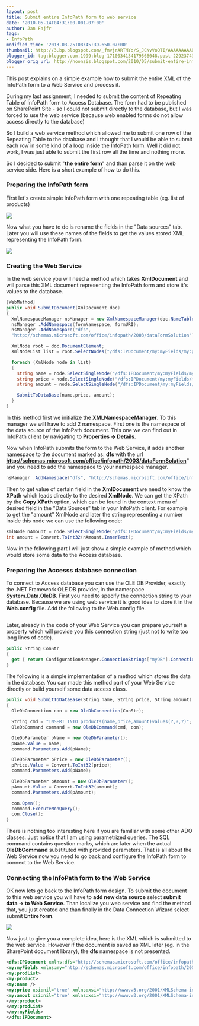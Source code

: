 ```yaml
---
layout: post
title: Submit entire InfoPath form to web service
date: '2010-05-14T04:31:00.001-07:00'
author: Jan Fajfr
tags:
- InfoPath
modified_time: '2013-03-25T08:45:39.650-07:00'
thumbnail: http://3.bp.blogspot.com/_fmvjrARTMYo/S_JCNvVoQTI/AAAAAAAAAE4/QH0Mh4JSTmA/s72-c/table.PNG
blogger_id: tag:blogger.com,1999:blog-1710034134179566048.post-2292374334378652450
blogger_orig_url: http://hoonzis.blogspot.com/2010/05/submit-entire-infopath-form-to-web.html
---
```

This post explains on a simple example how to submit the entire XML of
the InfoPath form to a Web Service and process it.

During my last assignment, I needed to submit the content of Repeating
Table of InfoPath form to Access Database.
The form had to be published on SharePoint Site - so I could not submit
directly to the database, but I was forced to use the web service
(because web enabled forms do not allow access directly to the
database)

So I build a web service method which allowed me to submit one row of
the Repeating Table to the database and I thought that I would be able
to submit each row in some kind of a loop inside the InfoPath form. Well
it did not work, I was just able to submit the first row all the time
and nothing more.

So I decided to submit "**the entire form**" and than parse it on the
web service side. Here is a short example of how to do this.

### Preparing the InfoPath form
First let's create simple InfoPath form with one repeating table (eg. list of products)

[![](http://3.bp.blogspot.com/_fmvjrARTMYo/S_JCNvVoQTI/AAAAAAAAAE4/QH0Mh4JSTmA/s320/table.PNG)](http://3.bp.blogspot.com/_fmvjrARTMYo/S_JCNvVoQTI/AAAAAAAAAE4/QH0Mh4JSTmA/s1600/table.PNG)

Now what you have to do is rename the fields in the "Data sources" tab.
Later you will use these names of the fields to get the values stored
XML representing the InfoPath form.

[![](http://4.bp.blogspot.com/_fmvjrARTMYo/S_JCoBU3YII/AAAAAAAAAFA/21llrJgBHCs/s320/data_sources.PNG)](http://4.bp.blogspot.com/_fmvjrARTMYo/S_JCoBU3YII/AAAAAAAAAFA/21llrJgBHCs/s1600/data_sources.PNG)

### Creating the Web Service
In the web service you will need a method which takes **XmlDocument** and will parse this XML document representing the InfoPath form and store it's values to the database.


```csharp
[WebMethod]
public void SubmitDocument(XmlDocument doc)
{           
  XmlNamespaceManager nsManager = new XmlNamespaceManager(doc.NameTable);
  nsManager .AddNamespace(formNamespace, formURI);
  nsManager .AddNamespace("dfs",
  "http://schemas.microsoft.com/office/infopath/2003/dataFormSolution");

  XmlNode root = doc.DocumentElement;
  XmlNodeList list = root.SelectNodes("/dfs:IPDocument/my:myFields/my:prodList/my:product", nsManager);

  foreach (XmlNode node in list)
  {
    string name = node.SelectSingleNode("/dfs:IPDocument/my:myFields/my:prodList/my:product/my:name", nsManager).InnerText;
    string price = node.SelectSingleNode("/dfs:IPDocument/my:myFields/my:prodList/my:product/my:price", nsManager).InnerText;
    string amount = node.SelectSingleNode("/dfs:IPDocument/my:myFields/my:prodList/my:product/my:amount", nsManager).InnerText;

    SubmitToDataBase(name,price, amount);
  }
}
```



In this method first we initialize the **XMLNamespaceManager**. To this
manager we will have to add 2 namespace. First one is the namespace of
the data source of the InfoPath document. This one we can find out in
InfoPath client by navigating to **Properties -&gt; Details**.

Now when InfoPath submits the form to the Web Service, it adds another
namespace to the document marked as: **dfs** with the url
**http://schemas.microsoft.com/office/infopath/2003/dataFormSolution"**
and you need to add the namespace to your namespace manager.


```csharp
nsManager .AddNamespace("dfs", "http://schemas.microsoft.com/office/infopath/2003/dataFormSolution");
```

Then to get value of certain field in the **XmlDocument** we need to know the **XPath** which leads directly to the desired **XmlNode**. We can get the XPath by the **Copy XPath** option, which can be found in the context menu of desired field in the "Data Sources" tab in your InfoPath client. For example to get the "amount" XmlNode and later the string representing a number inside this node we can use the following code:

```csharp
XmlNode nAmount = node.SelectSingleNode("/dfs:IPDocument/my:myFields/my:prodList/my:product/my:amount", nsManager);
int amount = Convert.ToInt32(nAmount.InnerText);
```

Now in the following part I will just show a simple example of method which would store some data to the Access database.

### Preparing the Accesss database connection

To connect to Access database you can use the OLE DB Provider, exactly
the .NET Framework OLE DB provider, in the namespace
**System.Data.OleDB**. First you need to specify the connection string
to your database. Because we are using web service it is good idea to
store it in the **Web.config** file. Add the following to the Web.config
file.

```

```


Later, already in the code of your Web Service you can prepare yourself
a property which will provide you this connection string (just not to
write too long lines of code).

```csharp
public String ConStr
{
  get { return ConfigurationManager.ConnectionStrings["myDB"].ConnectionString; }
}
```


The following is a simple implementation of a method which stores the
data in the database. You can made this method part of your Web Service
directly or build yourself some data access class.

```csharp
public void SubmitToDataBase(String name, String price, String amount)
{
  OleDbConnection con = new OleDbConnection(ConStr);

  String cmd = "INSERT INTO products(name,price,amount)values(?,?,?)";
  OleDbCommand command = new OleDbCommand(cmd, con);

  OleDbParameter pName = new OleDbParameter();
  pName.Value = name;
  command.Parameters.Add(pName);

  OleDbParameter pPrice = new OleDbParameter();
  pPrice.Value = Convert.ToInt32(price);
  command.Parameters.Add(pName);

  OleDbParameter pAmount = new OleDbParameter();
  pAmount.Value = Convert.ToInt32(amount);
  command.Parameters.Add(pAmount);

  con.Open();
  command.ExecuteNonQuery();
  con.Close();
}
```

There is nothing too interesting here if you are familiar with some
other ADO classes. Just notice that I am using parametrized queries. The
SQL command contains question marks, which are later when the actual
**OleDbCommand** substituted with provided parameters.
That is all about the Web Service now you need to go back and configure
the InfoPath form to connect to the Web Service.

### Connecting the InfoPath form to the Web Service

OK now lets go back to the InfoPath form design. To submit the document to this web service you will have to **add new data source** select **submit data -&gt; to Web Service**. Than localize you web service and find the method that, you just created and than finally in the Data Connection Wizard select submit **Entire form**.

[![](http://4.bp.blogspot.com/_fmvjrARTMYo/S_JI_j9RQpI/AAAAAAAAAFI/rzD2R2B0AU8/s320/new_data_connection.PNG)](http://4.bp.blogspot.com/_fmvjrARTMYo/S_JI_j9RQpI/AAAAAAAAAFI/rzD2R2B0AU8/s1600/new_data_connection.PNG)

Now just to give you a complete idea, here is the XML which is submitted to the web service. However if the document is saved as XML later (eg. in the SharePoint document library), the **dfs** namespace is not presented.

```xml
<dfs:IPDocument xmlns:dfs="http://schemas.microsoft.com/office/infopath/2003/dataFormSolution"><?mso-infoPathSolution solutionVersion="1.0.0.4" productVersion="12.0.0" PIVersion="1.0.0.0" href="file:///C:\Users\fajfr\AppData\Local\Microsoft\InfoPath\Designer2\23fae1f325544a92\manifest.xsf" ?><?mso-application progid="InfoPath.Document" versionProgid="InfoPath.Document.2"?>
<my:myFields xmlns:my="http://schemas.microsoft.com/office/infopath/2003/myXSD/2010-05-18T07:21:28" xml:lang="en-us">
<my:prodList>
<my:product>
<my:name />
<my:price xsi:nil="true" xmlns:xsi="http://www.w3.org/2001/XMLSchema-instance" />
<my:amout xsi:nil="true" xmlns:xsi="http://www.w3.org/2001/XMLSchema-instance" />
</my:product>
</my:prodList>
</my:myFields>
</dfs:IPDocument>
```
